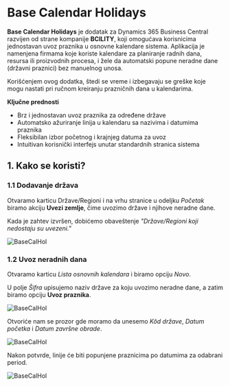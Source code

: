 # Base Calendar Holidays

**Base Calendar Holidays** je dodatak za Dynamics 365 Business Central razvijen od strane kompanije **BCILITY**, koji omogućava korisnicima jednostavan uvoz praznika u osnovne kalendare sistema. Aplikacija je namenjena firmama koje koriste kalendare za planiranje radnih dana, resursa ili proizvodnih procesa, i žele da automatski popune neradne dane (državni praznici) bez manuelnog unosa.

Korišćenjem ovog dodatka, štedi se vreme i izbegavaju se greške koje mogu nastati pri ručnom kreiranju prazničnih dana u kalendarima.

**Ključne prednosti**

- Brz i jednostavan uvoz praznika za određene države
- Automatsko ažuriranje linija u kalendaru sa nazivima i datumima praznika
- Fleksibilan izbor početnog i krajnjeg datuma za uvoz
- Intuitivan korisnički interfejs unutar standardnih stranica sistema

## **1. Kako se koristi?**

### **1.1 Dodavanje država**

Otvaramo karticu Države/Regioni i na vrhu stranice u odeljku *Početak* biramo akciju **Uvezi zemlje**, čime uvozimo države i njihove neradne dane.

Kada je zahtev izvršen, dobićemo obaveštenje *"Države/Regioni koji nedostaju su uvezeni."*

![BaseCalHol](../assets/Aplikacije/BaseCalendarHolidays/holiday1.png)

### **1.2 Uvoz neradnih dana**

Otvaramo karticu *Lista osnovnih kalendara* i biramo opciju *Novo*. 

U polje *Šifra* upisujemo naziv države za koju uvozimo neradne dane, a zatim biramo opciju **Uvoz praznika**.

![BaseCalHol](../assets/Aplikacije/BaseCalendarHolidays/holiday2.png)

Otvoriće nam se prozor gde moramo da unesemo *Kôd države*, *Datum početka* i *Datum završne obrade*.

![BaseCalHol](../assets/Aplikacije/BaseCalendarHolidays/holiday3.png)

Nakon potvrde, linije će biti popunjene praznicima po datumima za odabrani period.

![BaseCalHol](../assets/Aplikacije/BaseCalendarHolidays/holiday4.png)

